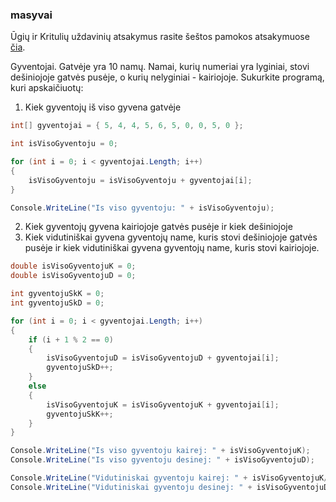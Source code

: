 ### masyvai

Ūgių ir Kritulių uždavinių atsakymus rasite šeštos pamokos atsakymuose [čia](https://github.com/RitaBu/2019-08-26-C-sharp/blob/master/6-a_pamoka.md).

Gyventojai.
Gatvėje yra 10 namų. Namai, kurių numeriai yra lyginiai, stovi dešiniojoje gatvės pusėje, o kurių nelyginiai - kairiojoje. Sukurkite programą, kuri apskaičiuotų:

1. Kiek gyventojų iš viso gyvena gatvėje

```c#
int[] gyventojai = { 5, 4, 4, 5, 6, 5, 0, 0, 5, 0 };

int isVisoGyventoju = 0;

for (int i = 0; i < gyventojai.Length; i++)
{
    isVisoGyventoju = isVisoGyventoju + gyventojai[i];
}

Console.WriteLine("Is viso gyventoju: " + isVisoGyventoju);
```

2. Kiek gyventojų gyvena kairiojoje gatvės pusėje ir kiek dešiniojoje
3. Kiek vidutiniškai gyvena gyventojų name, kuris stovi dešiniojoje gatvės pusėje ir kiek vidutiniškai gyvena gyventojų name, kuris stovi kairiojoje.

```c#
double isVisoGyventojuK = 0;
double isVisoGyventojuD = 0;

int gyventojuSkK = 0;
int gyventojuSkD = 0;

for (int i = 0; i < gyventojai.Length; i++)
{
    if (i + 1 % 2 == 0)
    {
        isVisoGyventojuD = isVisoGyventojuD + gyventojai[i];
        gyventojuSkD++;
    }
    else
    {
        isVisoGyventojuK = isVisoGyventojuK + gyventojai[i];
        gyventojuSkK++;
    }
}

Console.WriteLine("Is viso gyventoju kairej: " + isVisoGyventojuK);
Console.WriteLine("Is viso gyventoju desinej: " + isVisoGyventojuD);

Console.WriteLine("Vidutiniskai gyventoju kairej: " + isVisoGyventojuK/gyventojuSkK);
Console.WriteLine("Vidutiniskai gyventoju desinej: " + isVisoGyventojuD/gyventojuSkD);
```
